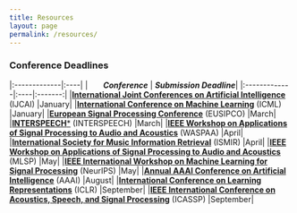 ```yaml
---
title: Resources
layout: page
permalink: /resources/
---
```


### Conference Deadlines

|:-------------|:----|
| &nbsp; &nbsp; &nbsp; ***Conference*** | ***Submission Deadline***|
|:-------------|:----|:-------:|
|[**International Joint Conferences on Artificial Intelligence**](https://www.ijcai.org/) (IJCAI) |January|
|[**International Conference on Machine Learning**](https://icml.cc/) (ICML) |January|
|[**European Signal Processing Conference**](https://eusipco2024.org/) (EUSIPCO) |March|
|[**INTERSPEECH***](https://www.interspeech2024.org/) (INTERSPEECH) |March|
|[**IEEE Workshop on Applications of Signal Processing to Audio and Acoustics**](https://waspaa.com/) (WASPAA) |April|
|[**International Society for Music Information Retrieval**](https://ismir2024.ismir.net/) (ISMIR) |April|
|[**IEEE Workshop on Applications of Signal Processing to Audio and Acoustics**](https://2024.ieeemlsp.org/) (MLSP) |May|
|[**IEEE International Workshop on Machine Learning for Signal Processing**](https://neurips.cc) (NeurIPS) |May|
|[**Annual AAAI Conference on Artificial Intelligence**](https://iclr.cc) (AAAI) |August|
|[**International Conference on Learning Representations**](https://aaai.org/aaai-conference/) (ICLR) |September|
|[**IEEE International Conference on Acoustics, Speech, and Signal Processing**](https://2024.ieeeicassp.org/) (ICASSP) |September|